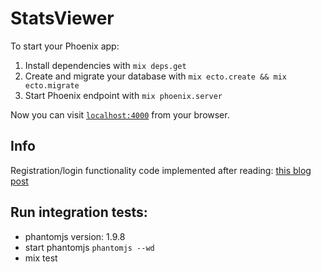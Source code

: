# StatsViewer

To start your Phoenix app:

  1. Install dependencies with `mix deps.get`
  2. Create and migrate your database with `mix ecto.create && mix ecto.migrate`
  3. Start Phoenix endpoint with `mix phoenix.server`

Now you can visit [`localhost:4000`](http://localhost:4000) from your browser.

## Info

Registration/login functionality code implemented after reading: [this blog post](http://nithinbekal.com/posts/phoenix-authentication/)

## Run integration tests:

* phantomjs version: 1.9.8
* start phantomjs `phantomjs --wd`
* mix test
